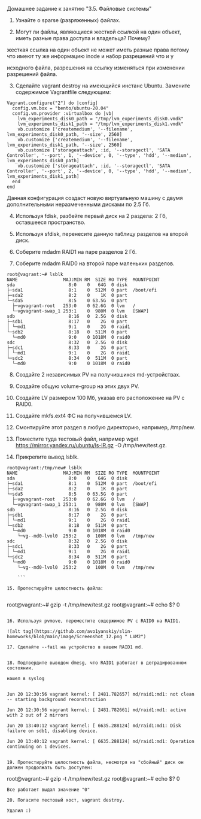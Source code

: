 Домашнее задание к занятию "3.5. Файловые системы"

1. Узнайте о sparse (разряженных) файлах.

2. Могут ли файлы, являющиеся жесткой ссылкой на один объект, иметь разные права доступа и владельца? Почему?

жесткая ссылка на один объект не может иметь разные права потому что имеют ту же информацию inode и набор разрешений что и у 

исходного файла, разрешения на ссылку изменяться при изменении разрешений файла.


3. Сделайте vagrant destroy на имеющийся инстанс Ubuntu. Замените содержимое Vagrantfile следующим:

```
Vagrant.configure("2") do |config|
  config.vm.box = "bento/ubuntu-20.04"
  config.vm.provider :virtualbox do |vb|
    lvm_experiments_disk0_path = "/tmp/lvm_experiments_disk0.vmdk"
    lvm_experiments_disk1_path = "/tmp/lvm_experiments_disk1.vmdk"
    vb.customize ['createmedium', '--filename', lvm_experiments_disk0_path, '--size', 2560]
    vb.customize ['createmedium', '--filename', lvm_experiments_disk1_path, '--size', 2560]
    vb.customize ['storageattach', :id, '--storagectl', 'SATA Controller', '--port', 1, '--device', 0, '--type', 'hdd', '--medium', lvm_experiments_disk0_path]
    vb.customize ['storageattach', :id, '--storagectl', 'SATA Controller', '--port', 2, '--device', 0, '--type', 'hdd', '--medium', lvm_experiments_disk1_path]
  end
end
```
Данная конфигурация создаст новую виртуальную машину с двумя дополнительными неразмеченными дисками по 2.5 Гб.



4. Используя fdisk, разбейте первый диск на 2 раздела: 2 Гб, оставшееся пространство.


5. Используя sfdisk, перенесите данную таблицу разделов на второй диск.


6. Соберите mdadm RAID1 на паре разделов 2 Гб.


7. Соберите mdadm RAID0 на второй паре маленьких разделов.

```
root@vagrant:~# lsblk
NAME                 MAJ:MIN RM  SIZE RO TYPE  MOUNTPOINT
sda                    8:0    0   64G  0 disk
├─sda1                 8:1    0  512M  0 part  /boot/efi
├─sda2                 8:2    0    1K  0 part
└─sda5                 8:5    0 63.5G  0 part
  ├─vgvagrant-root   253:0    0 62.6G  0 lvm   /
  └─vgvagrant-swap_1 253:1    0  980M  0 lvm   [SWAP]
sdb                    8:16   0  2.5G  0 disk
├─sdb1                 8:17   0    2G  0 part
│ └─md1                9:1    0    2G  0 raid1
└─sdb2                 8:18   0  511M  0 part
  └─md0                9:0    0 1018M  0 raid0
sdc                    8:32   0  2.5G  0 disk
├─sdc1                 8:33   0    2G  0 part
│ └─md1                9:1    0    2G  0 raid1
└─sdc2                 8:34   0  511M  0 part
  └─md0                9:0    0 1018M  0 raid0

```


8. Создайте 2 независимых PV на получившихся md-устройствах.


9. Создайте общую volume-group на этих двух PV.


10. Создайте LV размером 100 Мб, указав его расположение на PV с RAID0.


11. Создайте mkfs.ext4 ФС на получившемся LV.


12. Смонтируйте этот раздел в любую директорию, например, /tmp/new.


13. Поместите туда тестовый файл, например wget https://mirror.yandex.ru/ubuntu/ls-lR.gz -O /tmp/new/test.gz.


14. Прикрепите вывод lsblk.

```
root@vagrant:/tmp/new# lsblk
NAME                 MAJ:MIN RM  SIZE RO TYPE  MOUNTPOINT
sda                    8:0    0   64G  0 disk
├─sda1                 8:1    0  512M  0 part  /boot/efi
├─sda2                 8:2    0    1K  0 part
└─sda5                 8:5    0 63.5G  0 part
  ├─vgvagrant-root   253:0    0 62.6G  0 lvm   /
  └─vgvagrant-swap_1 253:1    0  980M  0 lvm   [SWAP]
sdb                    8:16   0  2.5G  0 disk
├─sdb1                 8:17   0    2G  0 part
│ └─md1                9:1    0    2G  0 raid1
└─sdb2                 8:18   0  511M  0 part
  └─md0                9:0    0 1018M  0 raid0
    └─vg--md0-lvol0  253:2    0  100M  0 lvm   /tmp/new
sdc                    8:32   0  2.5G  0 disk
├─sdc1                 8:33   0    2G  0 part
│ └─md1                9:1    0    2G  0 raid1
└─sdc2                 8:34   0  511M  0 part
  └─md0                9:0    0 1018M  0 raid0
    └─vg--md0-lvol0  253:2    0  100M  0 lvm   /tmp/new

    ```

15. Протестируйте целостность файла:


```
root@vagrant:~# gzip -t /tmp/new/test.gz
root@vagrant:~# echo $?
0
```

16. Используя pvmove, переместите содержимое PV с RAID0 на RAID1.

![alt tag](https://github.com/avo1yanskiy/slin-homeworks/blob/main/image/Screenshot_12.png " LVM2")

17. Сделайте --fail на устройство в вашем RAID1 md.


18. Подтвердите выводом dmesg, что RAID1 работает в деградированном состоянии.

нашел в syslog


Jun 20 12:30:56 vagrant kernel: [ 2481.782657] md/raid1:md1: not clean -- starting background reconstruction

Jun 20 12:30:56 vagrant kernel: [ 2481.782661] md/raid1:md1: active with 2 out of 2 mirrors

Jun 20 13:40:12 vagrant kernel: [ 6635.288124] md/raid1:md1: Disk failure on sdb1, disabling device.

Jun 20 13:40:12 vagrant kernel: [ 6635.288124] md/raid1:md1: Operation continuing on 1 devices.


19. Протестируйте целостность файла, несмотря на "сбойный" диск он должен продолжать быть доступен:

```
root@vagrant:~# gzip -t /tmp/new/test.gz
root@vagrant:~# echo $?
0
```
Все работает выдал значение "0"

20. Погасите тестовый хост, vagrant destroy.

Удалил :)